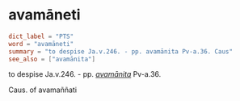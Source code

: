 # avamāneti

``` toml
dict_label = "PTS"
word = "avamāneti"
summary = "to despise Ja.v.246. - pp. avamānita Pv-a.36. Caus"
see_also = ["avamānita"]
```

to despise Ja.v.246. \- pp. *[avamānita](avamānita.md)* Pv\-a.36.

Caus. of avamaññati

